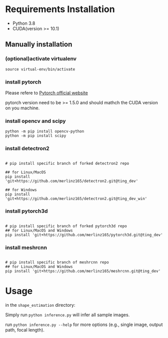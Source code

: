 # Requirements Installation

* Python 3.8
* CUDA(version >= 10.1)

## Manually installation

### (optional)activate virtualenv

```
source virtual-env/bin/activate
```

### install pytorch

Please refere to [Pytorch official website](https://pytorch.org/)

pytorch version need to be >= 1.5.0 and should mathch the CUDA version on you machine.

### install opencv and scipy

```shell
python -m pip install opencv-python
python -m pip install scipy
```

### install detectron2

```shell

# pip install specific branch of forked detectron2 repo

## for Linux/MacOS
pip install 'git+https://github.com/merlinz165/detectron2.git@ting_dev'

## for Windows
pip install 'git+https://github.com/merlinz165/detectron2.git@ting_dev_win'

```

### install pytorch3d

```shell

# pip install specific branch of forked pytorch3d repo
## for Linux/MacOS and Windows
pip install 'git+https://github.com/merlinz165/pytorch3d.git@ting_dev'

```

### install meshrcnn

```shell

# pip install specific branch of meshrcnn repo
## for Linux/MacOS and Windows
pip install 'git+https://github.com/merlinz165/meshrcnn.git@ting_dev'

```

# Usage

in the `shape_estimation` directory:

Simply run `python inference.py` will infer all sample images.

run `python inference.py --help` for more options (e.g., single image, output path, focal length).

